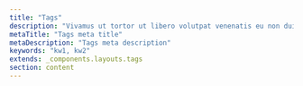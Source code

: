 ```yaml
---
title: "Tags"
description: "Vivamus ut tortor ut libero volutpat venenatis eu non dui."
metaTitle: "Tags meta title"
metaDescription: "Tags meta description"
keywords: "kw1, kw2"
extends: _components.layouts.tags
section: content
---
```

